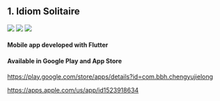 ## 1. Idiom Solitaire 
![](https://play-lh.googleusercontent.com/0zb5kEUD6BJiOtzIW92gEH8qmmJAf1BwDIwAgo6LMDOzHxviJxQji1RjhUVSgxBYHA=w1920-h880-rw
)
![](https://play-lh.googleusercontent.com/lXKrcyuayg-RBZtz78OlZIE_eKRejaeE_8XjLJbtM2w1J6J5uah_uyoDeZONyzJgzA=w1920-h880-rw
)
![](https://play-lh.googleusercontent.com/jARuy3q_1HfAAQmyz2ISL7Wzsw9uiupcE2FzSyOa-9DYpTx8_LfkFq4yBIjY5Lhy-WQu=w1920-h880-rw
)
#### Mobile app developed with Flutter
#### Available in Google Play and App Store
https://play.google.com/store/apps/details?id=com.bbh.chengyujielong 

https://apps.apple.com/us/app/id1523918634

